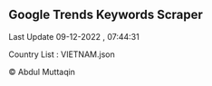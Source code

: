 

## Google Trends Keywords Scraper 
 
Last Update 09-12-2022 , 07:44:31

Country List :
VIETNAM.json



© Abdul Muttaqin 
